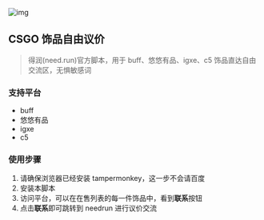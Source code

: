 ![img](https://s1.imagehub.cc/images/2023/04/12/d3461ee6e5a2ffa11b0903bf46b6b862.png)

## CSGO 饰品自由议价

> 得润(need.run)官方脚本，用于 buff、悠悠有品、igxe、c5 饰品直达自由交流区，无惧敏感词

### 支持平台

-   buff
-   悠悠有品
-   igxe
-   c5

### 使用步骤

1. 请确保浏览器已经安装 tampermonkey，这一步不会请百度
2. 安装本脚本
3. 访问平台，可以在在售列表的每一件饰品中，看到**联系**按钮
4. 点击**联系**即可跳转到 needrun 进行议价交流
